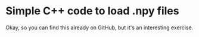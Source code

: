 Simple C++ code to load .npy files
==================================

Okay, so you can find this already on GitHub, but it's an interesting exercise.
